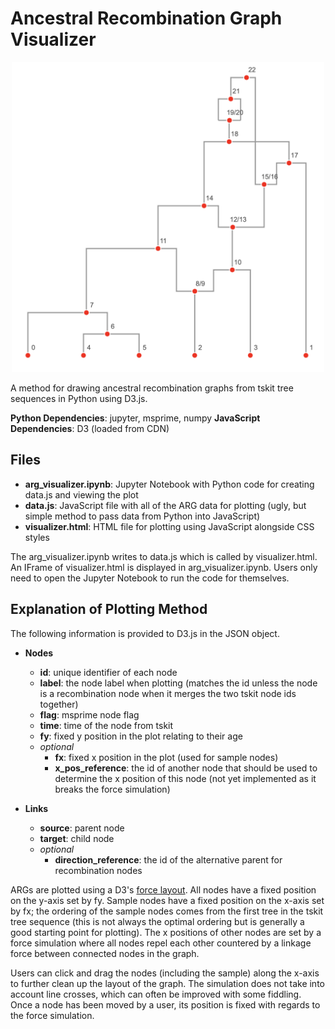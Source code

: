 # Ancestral Recombination Graph Visualizer

<p align="center">
  <img alt="ARG Visualizer Example" src="./README_pics/arg_visualizer.png" width="500">
</p>

A method for drawing ancestral recombination graphs from tskit tree sequences in Python using D3.js.

**Python Dependencies**: jupyter, msprime, numpy
**JavaScript Dependencies**: D3 (loaded from CDN)

## Files

- **arg_visualizer.ipynb**: Jupyter Notebook with Python code for creating data.js and viewing the plot
- **data.js**: JavaScript file with all of the ARG data for plotting (ugly, but simple method to pass data from Python into JavaScript)
- **visualizer.html**: HTML file for plotting using JavaScript alongside CSS styles

The arg_visualizer.ipynb writes to data.js which is called by visualizer.html. An IFrame of visualizer.html is displayed in arg_visualizer.ipynb. Users only need to open the Jupyter Notebook to run the code for themselves.

## Explanation of Plotting Method

The following information is provided to D3.js in the JSON object.

- **Nodes**
  - **id**: unique identifier of each node
  - **label**: the node label when plotting (matches the id unless the node is a recombination node when it merges the two tskit node ids together)
  - **flag**: msprime node flag
  - **time**: time of the node from tskit
  - **fy**: fixed y position in the plot relating to their age
  - *optional*
    - **fx**: fixed x position in the plot (used for sample nodes)
    - **x_pos_reference**: the id of another node that should be used to determine the x position of this node (not yet implemented as it breaks the force simulation)

- **Links**
  - **source**: parent node
  - **target**: child node
  - *optional*
    - **direction_reference**: the id of the alternative parent for recombination nodes

ARGs are plotted using a D3's [force layout](https://github.com/d3/d3-force). All nodes have a fixed position on the y-axis set by fy. Sample nodes have a fixed position on the x-axis set by fx; the ordering of the sample nodes comes from the first tree in the tskit tree sequence (this is not always the optimal ordering but is generally a good starting point for plotting). The x positions of other nodes are set by a force simulation where all nodes repel each other countered by a linkage force between connected nodes in the graph.

Users can click and drag the nodes (including the sample) along the x-axis to further clean up the layout of the graph. The simulation does not take into account line crosses, which can often be improved with some fiddling. Once a node has been moved by a user, its position is fixed with regards to the force simulation.
